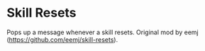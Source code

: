 # Skill Resets
Pops up a message whenever a skill resets.
Original mod by eemj (https://github.com/eemj/skill-resets).
